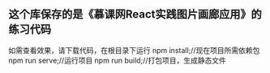 这个库保存的是《慕课网React实践图片画廊应用》的练习代码
--------------------------
如需查看效果，请下载代码，在根目录下运行
	npm install;//现在项目所需依赖包
	npm run serve;//运行项目
	npm run build;//打包项目，生成静态文件